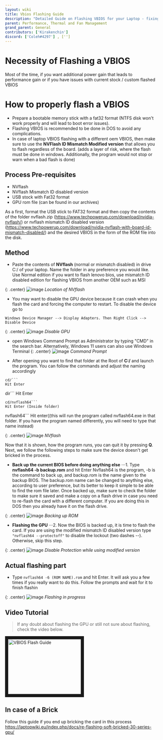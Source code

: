 ```yaml
---
layout: wiki
title: Vbios Flashing Guide
description: "Detailed Guide on Flashing VBIOS for your Laptop - fixing your GPU issues or increasing Performance"
parent: Performance, Thermal and Fan Management
grand_parent: General
contributors: ['Kirakenchin']
discord: ['Coleh#4297'] , [''] 
---
```


# Necessity of Flashing a VBIOS

Most of the time, if you want additional power gain that leads to performance gain or if you have issues with current stock / custom flashed VBIOS

# How to properly flash a VBIOS

- Prepare a bootable memory stick with a fat32 format (NTFS disk won't work properly and will lead to boot error issues).
- Flashing VBIOS is recommended to be done in DOS to avoid any complications.
- In case of laptop VBIOS flashing with a different oem VBIOS, then make sure to use the **NVFlash ID Mismatch Modified version** that allows you to flash regardless of the board. (adds a layer of risk, where the flash must be done in windows. Additionally, the program would not stop or warn when a bad flash is done)

## Process Pre-requisites

- NVflash
- NVflash Mismatch ID disabled version
- USB stock with Fat32 format
- GPU rom file (can be found in our archives)

As a first, format the USB stick to FAT32 format and then copy the contents of the folder nvflash.zip (https://www.techpowerup.com/download/nvidia-nvflash/) or nvflash mismatch ID disabled version (https://www.techpowerup.com/download/nvidia-nvflash-with-board-id-mismatch-disabled/) and the desired VBIOS in the form of the ROM file into the disk.

## Method

- Paste the contents of **NVflash** (normal or mismatch disabled) in drive C:/ of your laptop. Name the folder in any preference you would like. Use Normal edition if you want to flash lenovo bios, use mismatch ID disabled edition for flashing VBIOS from another OEM such as MSI

{: .center}
![image](https://laptopwiki.eu/wp-content/uploads/2022/08/image-12.png)
*Location of NVflash*

- You may want to disable the GPU device because it can crash when you flash the card and forcing the computer to restart. To disable the device go to

`Windows Device Manager --> Display Adapters. Then Right Click --> Disable Device`

{: .center}
![image](https://laptopwiki.eu/wp-content/uploads/2022/08/image-13.png)
*Disable GPU*

- open Windows Command Prompt as Administrator by typing "CMD" in the search bar. Alternatively, Windows 11 users can also use Windows Terminal
{: .center}
![image](https://laptopwiki.eu/wp-content/uploads/2022/08/image-14.png)
*Command Prompt*

- After opening you want to find that folder at the Root of **C:/** and launch the program. You can follow the commands and adjust the naming accordingly

```
cd/```
Hit Enter
```
dir```
Hit Enter
```
cd/nvflash64```
Hit Enter (Inside folder)
```
nvflash64```
Hit enter((this will run the program called nvflash64.exe in that folder. If you have the program named differently, you will need to type that name instead)

{: .center}
![image](https://laptopwiki.eu/wp-content/uploads/2022/08/image-15.png)
*NVflash*

Now that it is shown, how the program runs, you can quit it by pressing **Q**. Next, we follow the following steps to make sure the device doesn't get bricked in the process.

- **Back up the current BIOS before doing anything else**
⋅⋅⋅1. Type **nvflash64 -b backup.rom** and hit Enter
Nvflash64 is the program, -b is the command to back up, and backup.rom is the name given to the backup BIOS. The backup.rom name can be changed to anything else, according to user preference, but its better to keep it simple to be able to find the rom file later. Once backed up, make sure to check the folder to make sure it saved and make a copy on a flash drive in case you need to re-flash the card with a different computer. If you are doing this in DOS then you already have it on the flash drive.

{: .center}
![image](https://laptopwiki.eu/wp-content/uploads/2022/08/image-19.png)
*Backing up ROM*

- **Flashing the GPU**
⋅⋅⋅2. Now the BIOS is backed up, it is time to flash the card. If you are using the modified mismatch ID disabled version type `"nvflash64 --protectoff"` to disable the lockout (two dashes --). Otherwise, skip this step.


{: .center}
![image](https://laptopwiki.eu/wp-content/uploads/2022/08/image-20.png)
*Disable Protection while using modified version*

## Actual flashing part
- Type `nvflash64 -6 (ROM NAME).rom` and hit Enter. 
It will ask you a few times if you really want to do this. Follow the prompts and wait for it to finish flashin

{: .center}
![image](https://laptopwiki.eu/wp-content/uploads/2022/08/image-21.png)
*Flashing in progress*

## Video Tutorial
> If any doubt about flashing the GPU or still not sure about flashing, check the video below.

<a href="http://www.youtube.com/watch?feature=player_embedded&v=ihTNBLoprDQ
" target="_blank"><img src="http://img.youtube.com/vi/ihTNBLoprDQ/0.jpg" 
alt="VBIOS Flash Guide" width="240" height="180" border="10" /></a>

## In case of a Brick 
Follow this guide if you end up bricking the card in this process
https://laptopwiki.eu/index.php/docs/re-flashing-soft-bricked-30-series-gpu/